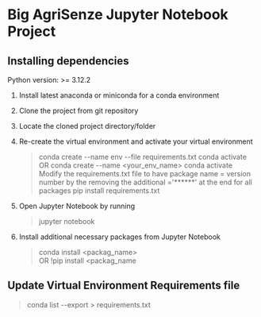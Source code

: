# Big AgriSenze Jupyter Notebook Project


## Installing dependencies
Python version: >= 3.12.2
1. Install latest anaconda or miniconda for a conda environment
2. Clone the project from git repository 
3. Locate the cloned project directory/folder
4. Re-create the virtual environment and activate your virtual environment
	> conda create --name env --file requirements.txt
	> conda activate <full path to your env file>
	OR
	> conda create --name <your_env_name>
	> conda activate <full path to your_env_name>  
	Modify the requirements.txt file to have package name = version number by the removing the additional ='******' at the end for all packages
	> pip install requirements.txt

5. Open Jupyter Notebook by running
    > jupyter notebook
6. Install additional necessary packages from Jupyter Notebook
	> conda install <packag_name>  
	OR 
	> !pip install <packag_name


## Update Virtual Environment Requirements file
   > conda list --export > requirements.txt
